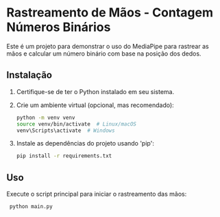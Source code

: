 # Rastreamento de Mãos - Contagem Números Binários

Este é um projeto para demonstrar o uso do MediaPipe para rastrear as mãos e calcular um número binário com base na posição dos dedos.

## Instalação

1. Certifique-se de ter o Python instalado em seu sistema.

2. Crie um ambiente virtual (opcional, mas recomendado):
   ```bash
   python -m venv venv
   source venv/bin/activate  # Linux/macOS
   venv\Scripts\activate  # Windows

3. Instale as dependências do projeto usando 'pip':
    ```bash
    pip install -r requirements.txt

## Uso

Execute o script principal para iniciar o rastreamento das mãos:
   ```bash
    python main.py
